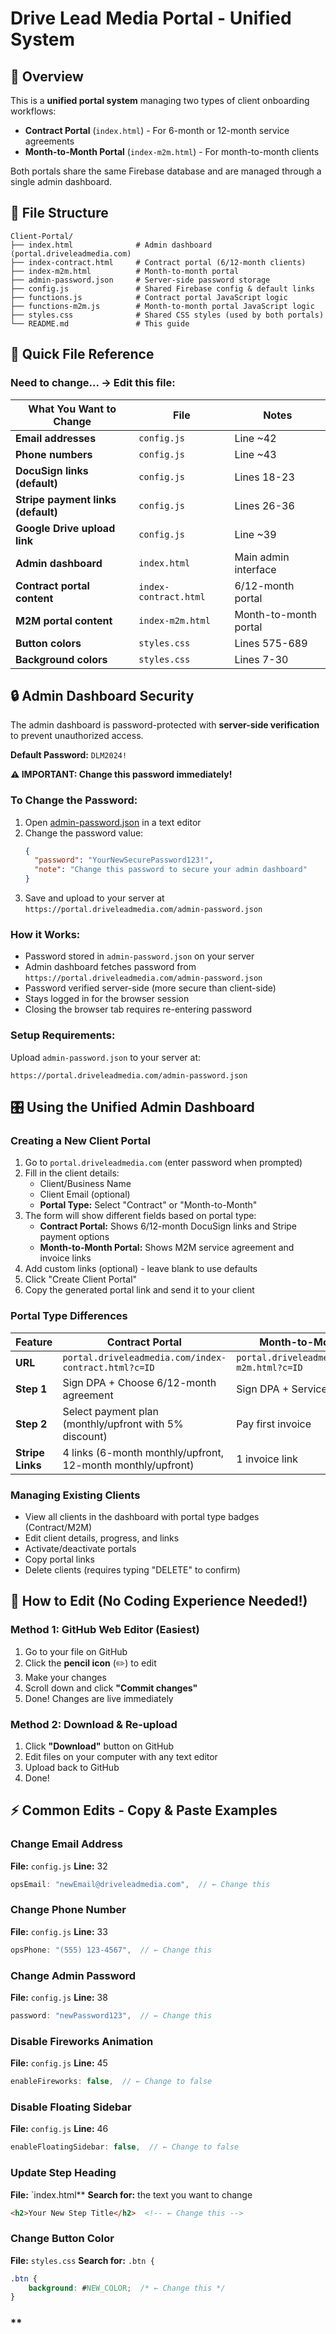 # Drive Lead Media Portal - Unified System

## 🎯 Overview

This is a **unified portal system** managing two types of client onboarding workflows:
- **Contract Portal** (`index.html`) - For 6-month or 12-month service agreements
- **Month-to-Month Portal** (`index-m2m.html`) - For month-to-month clients

Both portals share the same Firebase database and are managed through a single admin dashboard.

## 📂 File Structure

```
Client-Portal/
├── index.html              # Admin dashboard (portal.driveleadmedia.com)
├── index-contract.html     # Contract portal (6/12-month clients)
├── index-m2m.html          # Month-to-month portal
├── admin-password.json     # Server-side password storage
├── config.js               # Shared Firebase config & default links
├── functions.js            # Contract portal JavaScript logic
├── functions-m2m.js        # Month-to-month portal JavaScript logic
├── styles.css              # Shared CSS styles (used by both portals)
└── README.md               # This guide
```

## 🎯 Quick File Reference

### **Need to change...** → **Edit this file:**

| What You Want to Change | File | Notes |
|-------------------------|------|-------|
| **Email addresses** | `config.js` | Line ~42 |
| **Phone numbers** | `config.js` | Line ~43 |
| **DocuSign links (default)** | `config.js` | Lines 18-23 |
| **Stripe payment links (default)** | `config.js` | Lines 26-36 |
| **Google Drive upload link** | `config.js` | Line ~39 |
| **Admin dashboard** | `index.html` | Main admin interface |
| **Contract portal content** | `index-contract.html` | 6/12-month portal |
| **M2M portal content** | `index-m2m.html` | Month-to-month portal |
| **Button colors** | `styles.css` | Lines 575-689 |
| **Background colors** | `styles.css` | Lines 7-30 |

## 🔒 Admin Dashboard Security

The admin dashboard is password-protected with **server-side verification** to prevent unauthorized access.

**Default Password:** `DLM2024!`

**⚠️ IMPORTANT: Change this password immediately!**

### **To Change the Password:**

1. Open [admin-password.json](admin-password.json) in a text editor
2. Change the password value:
   ```json
   {
     "password": "YourNewSecurePassword123!",
     "note": "Change this password to secure your admin dashboard"
   }
   ```
3. Save and upload to your server at `https://portal.driveleadmedia.com/admin-password.json`

### **How it Works:**
- Password stored in `admin-password.json` on your server
- Admin dashboard fetches password from `https://portal.driveleadmedia.com/admin-password.json`
- Password verified server-side (more secure than client-side)
- Stays logged in for the browser session
- Closing the browser tab requires re-entering password

### **Setup Requirements:**
Upload `admin-password.json` to your server at:
```
https://portal.driveleadmedia.com/admin-password.json
```

## 🎛️ Using the Unified Admin Dashboard

### **Creating a New Client Portal**

1. Go to `portal.driveleadmedia.com` (enter password when prompted)
2. Fill in the client details:
   - Client/Business Name
   - Client Email (optional)
   - **Portal Type:** Select "Contract" or "Month-to-Month"
3. The form will show different fields based on portal type:
   - **Contract Portal:** Shows 6/12-month DocuSign links and Stripe payment options
   - **Month-to-Month Portal:** Shows M2M service agreement and invoice links
4. Add custom links (optional) - leave blank to use defaults
5. Click "Create Client Portal"
6. Copy the generated portal link and send it to your client

### **Portal Type Differences**

| Feature | Contract Portal | Month-to-Month Portal |
|---------|----------------|----------------------|
| **URL** | `portal.driveleadmedia.com/index-contract.html?c=ID` | `portal.driveleadmedia.com/index-m2m.html?c=ID` |
| **Step 1** | Sign DPA + Choose 6/12-month agreement | Sign DPA + Service Agreement |
| **Step 2** | Select payment plan (monthly/upfront with 5% discount) | Pay first invoice |
| **Stripe Links** | 4 links (6-month monthly/upfront, 12-month monthly/upfront) | 1 invoice link |

### **Managing Existing Clients**

- View all clients in the dashboard with portal type badges (Contract/M2M)
- Edit client details, progress, and links
- Activate/deactivate portals
- Copy portal links
- Delete clients (requires typing "DELETE" to confirm)

## 🚀 How to Edit (No Coding Experience Needed!)

### **Method 1: GitHub Web Editor (Easiest)**
1. Go to your file on GitHub
2. Click the **pencil icon** (✏️) to edit
3. Make your changes
4. Scroll down and click **"Commit changes"**
5. Done! Changes are live immediately

### **Method 2: Download & Re-upload**
1. Click **"Download"** button on GitHub
2. Edit files on your computer with any text editor
3. Upload back to GitHub
4. Done!

## ⚡ Common Edits - Copy & Paste Examples

### **Change Email Address**
**File:** `config.js` **Line:** 32
```javascript
opsEmail: "newEmail@driveleadmedia.com",  // ← Change this
```

### **Change Phone Number**
**File:** `config.js` **Line:** 33  
```javascript
opsPhone: "(555) 123-4567",  // ← Change this
```

### **Change Admin Password**
**File:** `config.js` **Line:** 38
```javascript
password: "newPassword123",  // ← Change this
```

### **Disable Fireworks Animation**
**File:** `config.js` **Line:** 45
```javascript
enableFireworks: false,  // ← Change to false
```

### **Disable Floating Sidebar**
**File:** `config.js` **Line:** 46
```javascript
enableFloatingSidebar: false,  // ← Change to false
```

### **Update Step Heading**
**File:** `index.html** **Search for:** the text you want to change
```html
<h2>Your New Step Title</h2>  <!-- ← Change this -->
```

### **Change Button Color**
**File:** `styles.css` **Search for:** `.btn {`
```css
.btn {
    background: #NEW_COLOR;  /* ← Change this */
}
```

### **

